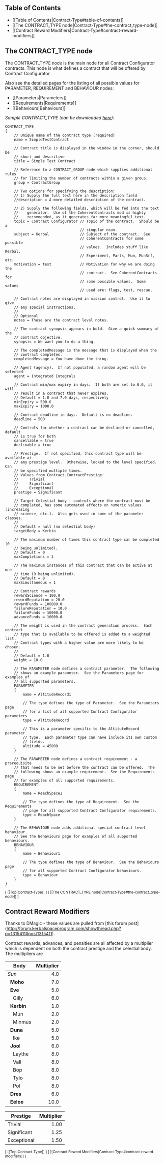 ## Table of Contents

* [[Table of Contents|Contract-Type#table-of-contents]]
* [[The CONTRACT_TYPE node|Contract-Type#the-contract_type-node]]
* [[Contract Reward Modifiers|Contract-Type#contract-reward-modifiers]]

## The CONTRACT_TYPE node

The CONTRACT_TYPE node is the main node for all Contract Configurator contracts.  This node is what defines a contract that will be offered by Contract Configurator.

Also see the detailed pages for the listing of all possible values for PARAMETER, REQUIREMENT and BEHAVIOUR nodes:
* [[Parameters|Parameters]]
* [[Requirements|Requirements]]
* [[Behaviours|Behaviours]]

_Sample CONTRACT_TYPE (can be downloaded [here](https://raw.githubusercontent.com/jrossignol/ContractConfigurator/master/test/SampleContract.cfg)):_

    CONTRACT_TYPE
    {
        // Unique name of the contract type (required)
        name = SimpleTestContract

        // Contract title is displayed in the window in the corner, should be
        // short and descritive
        title = Simple Test Contract

        // Reference to a CONTRACT_GROUP node which supplies additional rules
        // for limiting the number of contracts within a given group.
        group = ContractGroup

        // Two options for specifying the description:
        // 1) Supply the full text here in the description field
        //description = A more detailed description of the contract.

        // 2) Supply the following fields, which will be fed into the text
        //    generator.  Use of the CoherentContracts mod is highly
        //    recommended, as it generates far more meaningful text.
        topic = Contract Configurator // Topic of the contract.  Should be a
                                      // singular noun.
        subject = Kerbal              // Subject of the contract.  See
                                      // CoherentContracts for some possible
                                      // values.  Includes stuff like Kerbal,
                                      // Experiment, Parts, Mun, MunSrf, etc.
        motivation = test             // Motivation for why we are doing the
                                      // contract.  See CoherentContracts for
                                      // some possible values.  Some values
                                      // used are: flags, test, rescue.

        // Contract notes are displayed in mission control.  Use it to give 
        // any special instructions.
        //
        // Optional
        notes = These are the contract level notes.

        // The contract synopsis appears in bold.  Give a quick summary of the
        // contract objective.
        synopsis = We want you to do a thing.

        // The completedMessage is the message that is displayed when the
        // contract completes.
        completedMessage = You have done the thing.

        // Agent (agency).  If not populated, a random agent will be selected.
        agent = Integrated Integrals

        // Contract min/max expiry in days.  If both are set to 0.0, it will
        // result in a contract that never expires.
        // Default = 1.0 and 7.0 days, respectively
        minExpiry = 500.0
        maxExpiry = 1000.0

        // Contract deadline in days.  Default is no deadline.
        deadline = 500

        // Controls for whether a contract can be declined or cancelled, default
        // is true for both
        cancellable = true
        declinable = true

        // Prestige.  If not specified, this contract type will be available at
        // any prestige level.  Otherwise, locked to the level specified.  Can
        // be specified multiple times.
        // Values from Contract.ContractPrestige:
        //     Trivial
        //     Significant
        //     Exceptional
        prestige = Significant

        // Target Celestial body - controls where the contract must be
        // completed, has some automated effects on numeric values (increasing
        // science, etc.).  Also gets used in some of the parameter classes.
        //
        // Default = null (no celestial body)
        targetBody = Kerbin

        // The maximum number of times this contract type can be completed (0
        // being unlimited).
        // Default = 0
        maxCompletions = 3

        // The maximum instances of this contract that can be active at one
        // time (0 being unlimited).
        // Default = 0
        maxSimultaneous = 1

        // Contract rewards
        rewardScience = 100.0
        rewardReputation = 20.0
        rewardFunds = 100000.0
        failureReputation = 10.0
        failureFunds = 10000.0
        advanceFunds = 10000.0

        // The weight is used in the contract generation process.  Each contract
        // type that is available to be offered is added to a weighted list.
        // Contract types with a higher value are more likely to be chosen.
        //
        // Default = 1.0
        weight = 10.0

        // The PARAMETER node defines a contract parameter.  The following
        // shows an example parameter.  See the Parameters page for examples of
        // all supported parameters.
        PARAMETER
        {
            name = AltitudeRecord1

            // The type defines the type of Parameter.  See the Parameters page
            // for a list of all supported Contract Configurator parameters
            type = AltitudeRecord

            // This is a parameter specific to the AltituteRecord parameter
            // type.  Each parameter type can have include its own custom
            // fields.
            altitude = 45000
        }

        // The PARAMETER node defines a contract requirement - a prerequisite
        // that needs to be met before the contract can be offered.  The
        // following shows an example requirement.  See the Requirements page
        // for examples of all supported requirements.
        REQUIREMENT
        {
            name = ReachSpace1

            // The type defines the type of Requirement.  See the Requirements
            // page for all supported Contract Configurator requirements.
            type = ReachSpace
        }

        // The BEHAVIOUR node adds additional special contract level behaviour.
        // See the Behaviours page for examples of all supported behaviours.
        BEHAVIOUR
        {
            name = Behaviour1

            // The type defines the type of Behaviour.  See the Behaviours page
            // for all supported Contract Configurator behaviours.
            type = Behaviour
        }
    }

<sub>[ [[Top|Contract-Type]] ] [ [[The CONTRACT_TYPE node|Contract-Type#the-contract_type-node]] ]</sub>

## Contract Reward Modifiers

Thanks to DMagic - these values are pulled from [this forum post] (http://forum.kerbalspaceprogram.com/showthread.php?p=1315411#post1315411).

Contract rewards, advances, and penalties are all affected by a multiplier which is dependent on both the contract prestige and the celestial body.  The multipliers are

Body | Multiplier
--- | ---:
*Sun* | 4.0
&nbsp;&nbsp;**Moho** | 7.0
&nbsp;&nbsp;**Eve** | 5.0
&nbsp;&nbsp;&nbsp;&nbsp;Gilly | 6.0
&nbsp;&nbsp;**Kerbin** | 1.0
&nbsp;&nbsp;&nbsp;&nbsp;Mun | 2.0
&nbsp;&nbsp;&nbsp;&nbsp;Minmus | 2.0
&nbsp;&nbsp;**Duna** | 5.0
&nbsp;&nbsp;&nbsp;&nbsp;Ike | 5.0
&nbsp;&nbsp;**Jool** | 6.0
&nbsp;&nbsp;&nbsp;&nbsp;Laythe | 8.0
&nbsp;&nbsp;&nbsp;&nbsp;Vall | 8.0
&nbsp;&nbsp;&nbsp;&nbsp;Bop | 8.0
&nbsp;&nbsp;&nbsp;&nbsp;Tylo | 8.0
&nbsp;&nbsp;&nbsp;&nbsp;Pol | 8.0
&nbsp;&nbsp;**Dres** | 6.0
&nbsp;&nbsp;**Eeloo** | 10.0

Prestige | Multiplier
--- | ---:
Trivial | 1.00
Significant | 1.25
Exceptional | 1.50

<sub>[ [[Top|Contract-Type]] ] [ [[Contract Reward Modifiers|Contract-Type#contract-reward-modifiers]] ]</sub>

